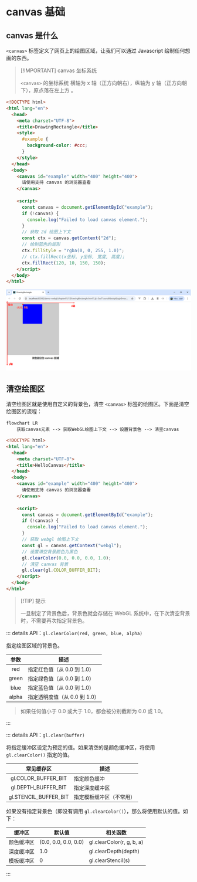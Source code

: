 # canvas 基础

## canvas 是什么

`<canvas>` 标签定义了网页上的绘图区域，让我们可以通过 Javascript 绘制任何想画的东西。

> [!IMPORTANT] canvas 坐标系统
>
> `<canvas>` 的坐标系统 <span class="marker-text-highlight"> 横轴为 x 轴（正方向朝右），纵轴为 y 轴（正方向朝下），原点落在左上方 </span>。

```html
<!DOCTYPE html>
<html lang="en">
  <head>
    <meta charset="UTF-8">
    <title>DrawingRectangle</title>
    <style>
      #example {
        background-color: #ccc;
      }
    </style>
  </head>
  <body>
    <canvas id="example" width="400" height="400">
      请使用支持 canvas 的浏览器查看
    </canvas>

    <script>
      const canvas = document.getElementById("example");
      if (!canvas) {
        console.log("Failed to load canvas element.");
      }
      // 获取 2d 绘图上下文
      const ctx = canvas.getContext("2d");
      // 绘制蓝色的矩形
      ctx.fillStyle = "rgba(0, 0, 255, 1.0)";
      // ctx.fillRect(x坐标, y坐标, 宽度, 高度);
      ctx.fillRect(120, 10, 150, 150);
    </script>
  </body>
</html>
```

<img src="./assets/1.png" alt="canvas坐标" />



## 清空绘图区

清空绘图区就是使用自定义的背景色，清空 `<canvas>` 标签的绘图区。下面是清空绘图区的流程：

```mermaid
flowchart LR
	获取canvas元素 --> 获取WebGL绘图上下文 --> 设置背景色 --> 清空canvas
```

```html {20,22}
<!DOCTYPE html>
<html lang="en">
  <head>
    <meta charset="UTF-8">
    <title>HelloCanvas</title>
  </head>
  <body>
    <canvas id="example" width="400" height="400">
      请使用支持 canvas 的浏览器查看
    </canvas>

    <script>
      const canvas = document.getElementById("example");
      if (!canvas) {
        console.log("Failed to load canvas element.");
      }
      // 获取 webgl 绘图上下文
      const gl = canvas.getContext("webgl");
      // 设置清空背景颜色为黑色
      gl.clearColor(0.0, 0.0, 0.0, 1.0);
      // 清空 canvas 背景
      gl.clear(gl.COLOR_BUFFER_BIT);
    </script>
  </body>
</html>
```

> [!TIP] 提示
>
> 一旦制定了背景色后，背景色就会存储在 WebGL 系统中，在下次清空背景时，不需要再次指定背景色。



::: details API：`gl.clearColor(red, green, blue, alpha)` 

  指定绘图区域的背景色。

| 参数  | 描述                       |
| :---: | -------------------------- |
| red   | 指定红色值（从 0.0 到 1.0）   |
| green | 指定绿色值（从 0.0 到 1.0）   |
| blue  | 指定蓝色值（从 0.0 到 1.0）   |
| alpha | 指定透明度值（从 0.0 到 1.0） |

> 如果任何值小于 0.0 或大于 1.0，都会被分别截断为 0.0 或 1.0。

:::

::: details API：`gl.clear(buffer)` 

  将指定缓冲区设定为预定的值。如果清空的是颜色缓冲区，将使用 `gl.clearColor()` 指定的值。

|      常见缓存区       | 描述                     |
| :-------------------: | ------------------------ |
|  gl.COLOR_BUFFER_BIT  | 指定颜色缓冲             |
|  gl.DEPTH_BUFFER_BIT  | 指定深度缓冲区           |
| gl.STENCIL_BUFFER_BIT | 指定模板缓冲区（不常用） |

如果没有指定背景色（即没有调用 `gl.clearColor()`），那么将使用默认的值。如下：

| 缓冲区     | 默认值               | 相关函数                  |
| ---------- | -------------------- | ------------------------- |
| 颜色缓冲区 | (0.0, 0.0, 0.0, 0.0) | gl.clearColor(r, g, b, a) |
| 深度缓冲区 | 1.0                  | gl.clearDepth(depth)      |
| 模板缓冲区 | 0                    | gl.clearStencil(s)        |

:::
